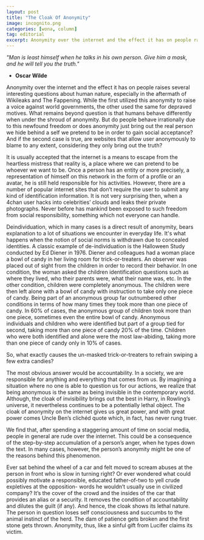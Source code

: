 ```yaml
---
layout: post
title: "The Cloak Of Anonymity"
image: incognito.png
categories: [wona, column]
tag: editorial
excerpt: Anonymity over the internet and the effect it has on people raises several interesting questions about human nature, especially in the aftermath of Wikileaks and The Fappening. While the first utilized this anonymity to raise a voice against world governments, the other used the same for depraved motives.
---
```

_"Man is least himself when he talks in his own person. Give him a mask, and he will tell you the truth."_

- __Oscar Wilde__

Anonymity over the internet and the effect it has on people raises several interesting questions about human nature, especially in the aftermath of Wikileaks and The Fappening. While the first utilized this anonymity to raise a voice against world governments, the other used the same for depraved motives. What remains beyond question is that humans behave differently when under the shroud of anonymity. But do people behave irrationally due to this newfound freedom or does anonymity just bring out the real person we hide behind a self we pretend to be in order to gain social acceptance? And if the second case is true, are websites that allow user anonymously to blame to any extent, considering they only bring out the truth?

It is usually accepted that the internet is a means to escape from the heartless mistress that reality is, a place where we can pretend to be whoever we want to be. Once a person has an entity or more precisely, a representation of himself on this network in the form of a profile or an avatar, he is still held responsible for his activities. However, there are a number of popular internet sites that don’t require the user to submit any kind of identification information. It is not very surprising then, when a 4chan user hacks into celebrities’ clouds and leaks their private photographs. Never before has mankind been exposed to such freedom from social responsibility, something which not everyone can handle.

Deindividuation, which in many cases is a direct result of anonymity, bears explanation to a lot of situations we encounter in everyday life. It's what happens when the notion of social norms is withdrawn due to concealed identities. A classic  example of de-individuation is the Halloween Study conducted by Ed Diener in 1976. Diener and colleagues had a woman place a bowl of candy in her living room for trick-or-treaters. An observer was placed out of sight from the children in order to record their behavior. In one condition, the woman asked the children identification questions such as where they lived, who their parents were, what their name was, etc. In the other condition, children were completely anonymous. The children were then left alone with a bowl of candy with instruction to take only one piece of candy. Being part of an anonymous group far outnumbered other conditions in terms of how many times they took more than one piece of candy. In 60% of cases, the anonymous group of children took more than one piece, sometimes even the entire bowl of candy. Anonymous individuals and children who were identified but part of a group tied for second, taking more than one piece of candy 20% of the time. Children who were both identified and alone were the most law-abiding, taking more than one piece of candy only in 10% of cases.

So, what exactly causes the un-masked trick-or-treaters to refrain swiping a few extra candies?

The most obvious answer would be accountability. In a society, we are responsible for anything and everything that comes from us. By imagining a situation where no one is able to question us for our actions, we realize that being anonymous is the same as being invisible in the contemporary world. Although, the cloak of invisibility brings out the best in Harry, in Rowling’s universe, it nevertheless continues to be a potentially lethal object. The cloak of anonymity on the internet gives us great power, and with great power comes Uncle Ben’s clichéd quote which, in fact, has never rung truer.

We find that, after spending a staggering amount of time on social media, people in general are rude over the internet. This could be a consequence of the step-by-step accumulation of a person’s anger, when he types down the text. In many cases, however, the person’s anonymity might be one of the reasons behind this phenomenon.  

Ever sat behind the wheel of a car and felt moved to scream abuses at the person in front who is slow in turning right? Or ever wondered what could possibly motivate a responsible, educated father-of-two to yell crude expletives at the opposition- words he wouldn’t usually use in civilized company? It’s the cover of the crowd and the insides of the car that provides an alias or a security. It removes the condition of accountability and dilutes the guilt (if any). And hence, the cloak shows its lethal nature. The person in question loses self consciousness and succumbs to the animal instinct of the herd. The dam of patience gets broken and the first stone gets thrown. Anonymity, thus, like a sinful gift from Lucifer claims its victim. 